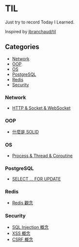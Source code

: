 # TIL

Just try to record Today I Learned.

Inspired by [jbranchaud/til](https://github.com/jbranchaud/til)

## Categories

- [Network](#network)
- [OOP](#oop)
- [OS](#os)
- [PostgreSQL](#postgresql)
- [Redis](#redis)
- [Security](#security)

### Network

- [HTTP & Socket & WebSocket](./network/http-socket-websocket.md)

### OOP

- [什麼是 SOLID](./oop/what-is-solid.md)

### OS

- [Process & Thread & Coroutine](./os/process-thread-coroutine.md)

### PostgreSQL

- [SELECT ... FOR UPDATE](./postgresql/select-for-update.md)

### Redis

- [Redis 觀念](./redis/redis-concept.md)

### Security

- [SQL Injection 概念](./security/sql-injection-concept.md)
- [XSS 概念](./security/xss-concept.md)
- [CSRF 概念](./security/csrf-concept.md)
